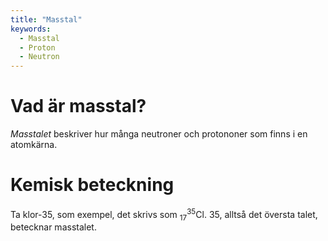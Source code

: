 ```yaml
---
title: "Masstal"
keywords:
  - Masstal
  - Proton
  - Neutron
---
```


# Vad är masstal?
*Masstalet* beskriver hur många neutroner och protononer som finns i en atomkärna. 

# Kemisk beteckning
Ta klor-35, som exempel, det skrivs som $^{35}_{17}\text{Cl}$. 35, alltså det översta talet, betecknar masstalet.

